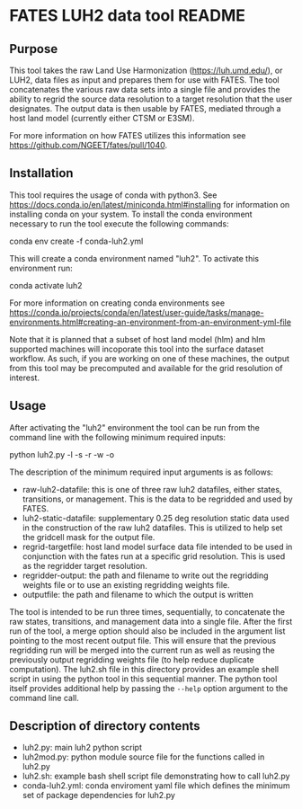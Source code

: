 # FATES LUH2 data tool README

## Purpose

This tool takes the raw Land Use Harmonization (https://luh.umd.edu/), or LUH2, data files as
input and prepares them for use with FATES.  The tool concatenates the various raw data sets into
a single file and provides the ability to regrid the source data resolution to a target
resolution that the user designates.  The output data is then usable by FATES, mediated through
a host land model (currently either CTSM or E3SM).

For more information on how FATES utilizes this information see https://github.com/NGEET/fates/pull/1040.

## Installation

This tool requires the usage of conda with python3.  See https://docs.conda.io/en/latest/miniconda.html#installing
for information on installing conda on your system.  To install the conda environment necessary to run the tool
execute the following commands:

conda env create -f conda-luh2.yml

This will create a conda environment named "luh2".  To activate this environment run:

conda activate luh2

For more information on creating conda environments see
https://conda.io/projects/conda/en/latest/user-guide/tasks/manage-environments.html#creating-an-environment-from-an-environment-yml-file

Note that it is planned that a subset of host land model (hlm) and hlm supported machines will incoporate this tool into the surface dataset workflow.
As such, if you are working on one of these machines, the output from this tool may be precomputed and available for the grid resolution of interest.

## Usage

After activating the "luh2" environment the tool can be run from the command line with the following minimum required inputs:

python luh2.py -l <raw-luh2-datafile> -s <luh2-static-datafile> -r <regrid-targetfile> -w <regridder-output> -o <outputfile>

The description of the minimum required input arguments is as follows:
- raw-luh2-datafile: this is one of three raw luh2 datafiles, either states, transitions, or management.  This is the data to be regridded and used by FATES.
- luh2-static-datafile: supplementary 0.25 deg resolution static data used in the construction of the raw luh2 datafiles.  This is utilized to help set the gridcell mask for the output file.
- regrid-targetfile: host land model surface data file intended to be used in conjunction with the fates run at a specific grid resolution.  This is used as the regridder target resolution.
- regridder-output: the path and filename to write out the regridding weights file or to use an existing regridding weights file.
- outputfile: the path and filename to which the output is written

The tool is intended to be run three times, sequentially, to concatenate the raw states, transitions, and management data into a single file.  After the first run of
the tool, a merge option should also be included in the argument list pointing to the most recent output file.  This will ensure that the previous regridding run
will be merged into the current run as well as reusing the previously output regridding weights file (to help reduce duplicate computation).
The luh2.sh file in this directory provides an example shell script in using the python tool in this sequential manner.  The python tool itself provides additional
help by passing the `--help` option argument to the command line call.

## Description of directory contents

- luh2.py: main luh2 python script
- luh2mod.py: python module source file for the functions called in luh2.py
- luh2.sh: example bash shell script file demonstrating how to call luh2.py
- conda-luh2.yml: conda enviroment yaml file which defines the minimum set of package dependencies for luh2.py
